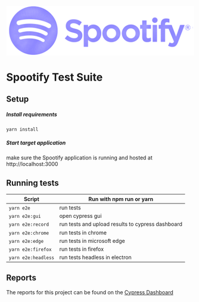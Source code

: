 ![alt text](Spootify_Logo.png "Logo")
# Spootify Test Suite

## Setup
##### Install requirements
```
yarn install
```
##### Start target application
make sure the Spootify application is running and hosted at http://localhost:3000

## Running tests

| Script       | Run with npm run or yarn                       |
|--------------|------------------------------------------------|
| ```yarn e2e```         | run tests                                    |
| ```yarn e2e:gui```      | open cypress gui                               |
| ```yarn e2e:record```   | run tests and upload results to cypress dashboard |
| ```yarn e2e:chrome```   | run tests in chrome                          |
| ```yarn e2e:edge```     | run tests in microsoft edge                  |
| ```yarn e2e:firefox```  | run tests in firefox                         |
| ```yarn e2e:headless``` | run tests headless in electron               |

## Reports
The reports for this project can be found on the [Cypress Dashboard](https://dashboard.cypress.io/projects/hpu3z2/runs/2/specs)